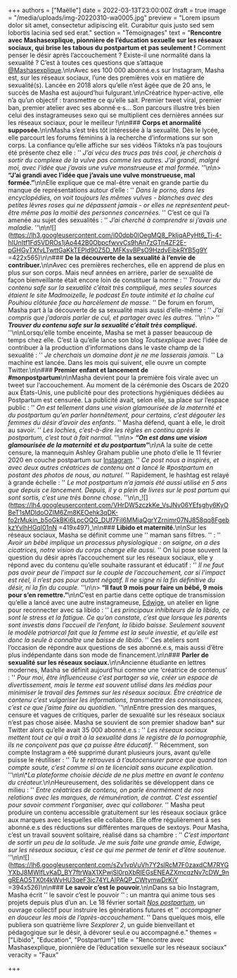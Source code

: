 +++
authors = ["Maëlle"]
date = 2022-03-13T23:00:00Z
draft = true
image = "/media/uploads/img-20220310-wa0005.jpg"
preview = "Lorem ipsum dolor sit amet, consectetur adipiscing elit. Curabitur quis justo sed sem lobortis lacinia sed sed erat."
section = "Témoignages"
text = "**Rencontre avec Mashasexplique, pionnière de l’éducation sexuelle sur les réseaux sociaux, qui brise les tabous du postpartum et pas seulement !** Comment penser le désir après l’accouchement ? Existe-il une normalité dans la sexualité ? C’est à toutes ces questions que s’attaque [@Mashasexplique](https://www.instagram.com/mashasexplique/).\n\nAvec ses 100 000 abonné.e.s sur Instagram, Masha est, sur les réseaux sociaux, l’une des premières voix en matière de sexualité(s). Lancée en 2018 alors qu’elle n’est âgée que de 20 ans, le succès de Masha est aujourd’hui fulgurant.\n\nCréatrice hyper-active, elle n’a qu’un objectif : transmettre ce qu’elle sait. Premier tweet viral, premier ban, premier atelier avec ses abonné·e·s… Son parcours illustre très bien celui des instagrameuses sexo qui se multiplient ces dernières années sur les réseaux sociaux, pour le meilleur !\n\n### **Corps et anormalité supposée.**\n\nMasha s’est très tôt intéressée à la sexualité. Dès le lycée, elle parcourt les forums féminins à la recherche d’informations sur son corps. La confiance qu’elle affiche sur ses vidéos Tiktoks n’a pas toujours été présente chez elle : '' _J’ai vécu des trucs pas très cool, je cherchais à sortir du complexe de la vulve pas comme les autres. J’ai grandi, malgré moi, avec l’idée que j’avais une vulve monstrueuse et mal formée._ ''\n\n> **“J’ai grandi avec l’idée que j’avais une vulve monstrueuse, mal formée.”**\n\nElle explique que ce mal-être venait en grande partie du manque de représentations autour d’elle : '' _Dans le porno, dans les encyclopédies, on voit toujours les mêmes vulves - blanches avec des petites lèvres roses qui ne dépassent jamais - or elles ne représentent peut-être même pas la moitié des personnes concernées._ '' C’est ce qui l’a amenée au sujet des sexualités : '' _J’ai cherché à comprendre si j’avais une maladie_. ''\n\n![](https://lh3.googleusercontent.com/i00dpb0lOegMQ8_PkIjqAPyHt6_Ti-4-hIUnItf1Fd5VDROs1jAo442B0ObpcfwvvCs9hAn7zGTn4ZF2E-pGHGyTXfvLTwttGaKkTEPld90Z5D_MFKsvBPsO9HzdvEibkRYB5g9Y =422x565)\n\n### **De la découverte de la sexualité à l’envie de contribuer.**\n\nAvec ces premières recherches, elle en apprend de plus en plus sur son corps. Mais neuf années en arrière, parler de sexualité de façon bienveillante était encore loin de constituer la norme : '' _Trouver du contenu safe sur la sexualité c’était très compliqué, mes seules sources étaient le site Madmoizelle, le podcast En toute intimité et la chaîne cul Pouhiou clôturée face au harcèlement de masse._ '' De forum en forum, Masha part à la découverte de sa sexualité mais aussi d’elle-même : '' _J’ai compris que j’adorais parler de cul, et partager avec les autres._ ''\n\n> '' **_Trouver du contenu safe sur la sexualité c’était très compliqué_.** ''\n\nLorsqu’elle tombe enceinte, Masha se met à passer beaucoup de temps chez elle. C’est là qu’elle lance son blog _Toutsexplique_ avec l’idée de contribuer à la production d’informations dans le vaste champ de la sexualité : '' _Je cherchais un domaine dont je ne me lasserais jamais._ '' La machine est lancée. Dans les mois qui suivent, elle ouvre un compte Twitter.\n\n### **Premier enfant et lancement de #monpostpartum**\n\nMasha devient pour la première fois virale avec un tweet sur l’accouchement. Au moment de la cérémonie des Oscars de 2020 aux États-Unis, une publicité pour des protections hygiéniques dédiées au Postpartum est censurée. La publicité avait, selon elle, sa place sur l’espace public : '' _On est tellement dans une vision glamourisée de la maternité et du postpartum qu’en parler honnêtement, pour certains, c’est dégouter les femmes du désir d’avoir des enfants_. '' Masha défend, quant à elle, le droit au savoir. '' _Les lochies, c’est-à-dire les règles en continu après le postpartum, c’est tout à fait normal_. ''\n\n> **_“On est dans une vision glamourisée de la maternité et du postpartum”_**\n\nA la suite de cette censure, la mannequin Ashley Graham publie une photo d’elle le 11 février 2020 en couche postpartum sur [Instagram](https://www.instagram.com/p/B8aNFTygbr6/). '' _Ce post nous a inspirés, et avec deux autres créatrices de contenu ont a lancé le #postpartum en postant des photos de nous, au naturel_. '' Rapidement, le hashtag est relayé à grande échelle : '' _Le mot postpartum n’a jamais été aussi utilisé en 5 ans que depuis ce lancement. Depuis, il y a plein de livres sur le post partum qui sont sortis, c’est une très bonne chose_. ''\n\n_![](https://lh4.googleusercontent.com/VHrDW5zczkKe_VsJNv06YEfsghy6KyOBeT1sMDldoOZIM6Zm8KEOehk3qDK-fo2rMukin_b5oGkBKi6LpcOQG_DUf7FiI6MMiaQgrYZrnimr07NJ858qq8FgebkzYvlhHGqI01nN =419x497)_\n\n### **Libido et maternité.**\n\nSur les réseaux sociaux, Masha se définit comme une '' maman sans filtres. '' : '' _Avoir un bébé implique un processus physiologique : on saigne, on a des cicatrices, notre vision du corps change elle aussi._ '' On lui pose souvent la question du désir après l’accouchement sur les réseaux sociaux, elle y répond avec du contenu qu’elle souhaite rassurant et éducatif : '' _Il ne faut pas avoir peur de l’impact sur le couple de l’accouchement, car si l’impact est réel, il n’est pas pour autant négatif. Il ne signe ni la fin définitive du désir, ni la fin du couple._ ''\n\n> **“Il faut 9 mois pour faire un bébé, 9 mois pour s’en remettre.”**\n\nC’est en partie dans cette optique de transmission qu’elle a lancé avec une autre instagrameuse, [Edwige](https://www.instagram.com/wicul_/), un atelier en ligne pour reconnecter avec sa libido : '' _Les principaux inhibiteurs de la libido, ce sont le stress et la fatigue. Ce qu’on constate, c’est que lorsque les parents sont investis dans l’accueil de l’enfant, la libido baisse. Seulement souvent le modèle patriarcal fait que la femme est la seule investie, et qu’elle est donc la seule à connaître une baisse de libido_. '' Ces ateliers sont l’occasion de répondre aux questions de ses abonné.e.s, mais aussi d’être plus indépendante dans son mode de financement.\n\n### **Parler de sexualité sur les réseaux sociaux.**\n\nAncienne étudiante en lettres modernes, Masha se définit aujourd’hui comme une ‘créatrice de contenus’ : '' _Pour moi, être influenceuse c’est partager sa vie, créer un espace de divertissement, mais le terme est souvent utilisé dans les médias pour minimiser le travail des femmes sur les réseaux sociaux. Être créatrice de contenu c’est vulgariser les informations, transmettre des connaissances, c’est ce que j’aime faire au quotidien._ ''\n\nEntre pression des marques, censure et vagues de critiques, parler de sexualité sur les réseaux sociaux n’est pas chose aisée. Masha se souvient de son premier shadow ban* sur Twitter alors qu’elle avait 35 000 abonné.e.s : '' _Les réseaux sociaux mettent tout ce qui a trait à la sexualité dans le registre de la pornographie, ils ne conçoivent pas que ça puisse être éducatif_. '' Récemment, son compte Instagram a été supprimé durant plusieurs jours, avant qu’elle puisse le réutiliser : '' _Tu te retrouves à t’autocensurer parce que quand ton compte saute, c’est comme si on te licenciait sans aucune explication._ ''\n\n\\*_La plateforme choisie décide de ne plus mettre en avant le contenu du créateur._\n\nHeureusement, des solidarités se développent dans ce milieu : '' _Entre créatrices de contenu, on parle énormément de nos relations avec les marques, de rémunération, de contrat. C’est essentiel pour savoir comment t’organiser, avec qui collaborer._ '' Masha peut produire un contenu accessible gratuitement sur les réseaux sociaux grâce aux marques avec lesquelles elle collabore. Elle offre régulièrement à ses abonné.e.s des réductions sur différentes marques de sextoys. Pour Masha, c’est un travail souvent solitaire, réalisé dans sa chambre : '' _C’est important de sortir un peu de la solitude. Je me suis faite une grande amie, Edwige, sur les réseaux sociaux, c’est ce qui me permet de tenir et d’être soutenue._ ''\n\n![](https://lh6.googleusercontent.com/sZv1vpVuVh7Y2slRcM7F0zaxdCM7RYGYXbJ8MWlfLvKaD_BY7ftrWaX1XPwjSl0rpXbRIEGsENEAZXmcqzNv7cDW_9ngREAO5TX0t4kWvHU3qeF3ic74YLAIPAQP_CWtymwDrKiY =394x526)\n\n### **Le savoir c’est le pouvoir.**\n\nDans sa bio Instagram, Masha écrit '' le savoir c’est le pouvoir '' : un mantra qui anime tous ses projets depuis plus d’un an. Le 18 février sortait [_Nos postpartum_](https://livre.fnac.com/a16367822/Masha-Sexplique-Nos-post-partum-un-guide-pour-accompagner-en-douceur-les-mois-de-l-apres-accouchement?Origin=fnac_google), un ouvrage collectif pour instruire les générations futures et '' _accompagner en douceur les mois de l’après-accouchement_. '' Dans quelques mois, elle publiera son quatrième livre _Sexplorer 2_, un guide bienveillant et pédagogique sur le désir, à dévorer seul.e ou accompagné.e."
themes = ["Libido", "Education", "Postpartum"]
title = "Rencontre avec Mashasexplique, pionnière de l’éducation sexuelle sur les réseaux sociaux"
veracity = "Faux"

+++
